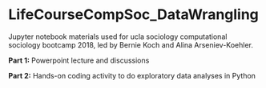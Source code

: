 # LifeCourseCompSoc_DataWrangling
Jupyter notebook materials used for ucla sociology computational sociology bootcamp 2018, led by Bernie Koch and Alina Arseniev-Koehler.


**Part 1:** Powerpoint lecture and discussions

**Part 2:** Hands-on coding activity to do exploratory data analyses in Python

